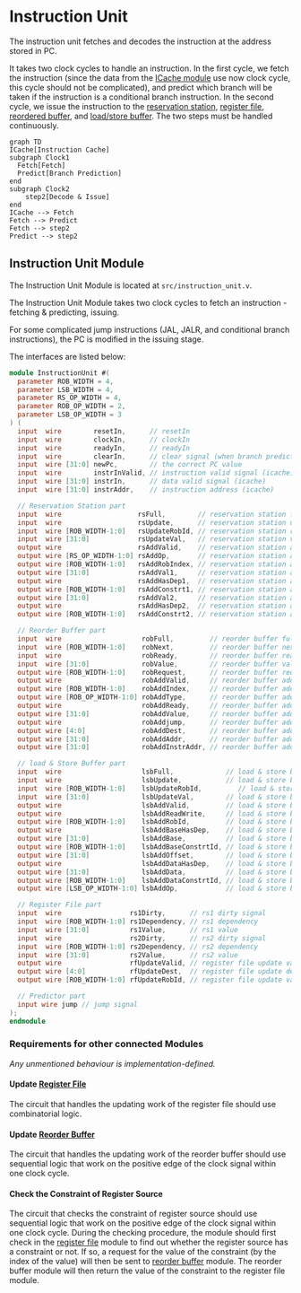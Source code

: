 # Instruction Unit

The instruction unit fetches and decodes the instruction at the address stored
in PC.

It takes two clock cycles to handle an instruction. In the first cycle, we
fetch the instruction (since the data from the
[ICache module](cache.md#instruction-cache) use now clock cycle, this cycle
should not be complicated), and predict which branch will be taken if the
instruction is a conditional branch instruction. In the second cycle, we
issue the instruction to the [reservation station](reservation_station.md),
[register file](register_file.md), [reordered buffer](reorder_buffer.md), and
[load/store buffer](load_store_buffer.md). The two steps must be handled
continuously.

```mermaid
graph TD
ICache[Instruction Cache]
subgraph Clock1
  Fetch[Fetch]
  Predict[Branch Prediction]
end
subgraph Clock2
    step2[Decode & Issue]
end
ICache --> Fetch
Fetch --> Predict
Fetch --> step2
Predict --> step2
```

## Instruction Unit Module

The Instruction Unit Module is located at `src/instruction_unit.v`.

The Instruction Unit Module takes two clock cycles to fetch an
instruction - fetching & predicting, issuing.

For some complicated jump instructions (JAL, JALR, and conditional branch
instructions), the PC is modified in the issuing stage.

The interfaces are listed below:

```verilog
module InstructionUnit #(
  parameter ROB_WIDTH = 4,
  parameter LSB_WIDTH = 4,
  parameter RS_OP_WIDTH = 4,
  parameter ROB_OP_WIDTH = 2,
  parameter LSB_OP_WIDTH = 3
) (
  input  wire        resetIn,      // resetIn
  input  wire        clockIn,      // clockIn
  input  wire        readyIn,      // readyIn
  input  wire        clearIn,      // clear signal (when branch prediction is wrong)
  input  wire [31:0] newPc,        // the correct PC value
  input  wire        instrInValid, // instruction valid signal (icache)
  input  wire [31:0] instrIn,      // data valid signal (icache)
  input  wire [31:0] instrAddr,    // instruction address (icache)

  // Reservation Station part
  input  wire                   rsFull,        // reservation station full signal
  input  wire                   rsUpdate,      // reservation station update signal
  input  wire [ROB_WIDTH-1:0]   rsUpdateRobId, // reservation station rob index
  input  wire [31:0]            rsUpdateVal,   // reservation station value
  output wire                   rsAddValid,    // reservation station add valid signal
  output wire [RS_OP_WIDTH-1:0] rsAddOp,       // reservation station add op
  output wire [ROB_WIDTH-1:0]   rsAddRobIndex, // reservation station add rob index
  output wire [31:0]            rsAddVal1,     // reservation station add value1
  output wire                   rsAddHasDep1,  // reservation station add value1 dependency
  output wire [ROB_WIDTH-1:0]   rsAddConstrt1, // reservation station add value1 constraint
  output wire [31:0]            rsAddVal2,     // reservation station add value2
  output wire                   rsAddHasDep2,  // reservation station add value2 dependency
  output wire [ROB_WIDTH-1:0]   rsAddConstrt2, // reservation station add value2 constraint

  // Reorder Buffer part
  input  wire                    robFull,         // reorder buffer full signal
  input  wire [ROB_WIDTH-1:0]    robNext,         // reorder buffer next index
  input  wire                    robReady,        // reorder buffer ready signal
  input  wire [31:0]             robValue,        // reorder buffer value
  output wire [ROB_WIDTH-1:0]    robRequest,      // reorder buffer request
  output wire                    robAddValid,     // reorder buffer add valid signal
  output wire [ROB_WIDTH-1:0]    robAddIndex,     // reorder buffer add index
  output wire [ROB_OP_WIDTH-1:0] robAddType,      // reorder buffer add type signal
  output wire                    robAddReady,     // reorder buffer add ready signal
  output wire [31:0]             robAddValue,     // reorder buffer add value signal
  output wire                    robAddjump,      // reorder buffer add jump signal
  output wire [4:0]              robAddDest,      // reorder buffer add destination register signal
  output wire [31:0]             robAddAddr,      // reorder buffer add address
  output wire [31:0]             robAddInstrAddr, // reorder buffer add instruction address

  // load & Store Buffer part
  input  wire                    lsbFull,             // load & store buffer full signal
  input  wire                    lsbUpdate,           // load & store buffer update signal
  input  wire [ROB_WIDTH-1:0]    lsbUpdateRobId,         // load & store buffer rob index
  input  wire [31:0]             lsbUpdateVal,        // load & store buffer value
  output wire                    lsbAddValid,         // load & store buffer add valid signal
  output wire                    lsbAddReadWrite,     // load & store buffer read/write select
  output wire [ROB_WIDTH-1:0]    lsbAddRobId,         // load & store buffer rob index
  output wire                    lsbAddBaseHasDep,    // load & store buffer has dependency
  output wire [31:0]             lsbAddBase,          // load & store buffer add base addr
  output wire [ROB_WIDTH-1:0]    lsbAddBaseConstrtId, // load & store buffer add constraint index (RoB)
  output wire [31:0]             lsbAddOffset,        // load & store buffer add offset
  output wire                    lsbAddDataHasDep,    // load & store buffer has dependency
  output wire [31:0]             lsbAddData,          // load & store buffer add base addr
  output wire [ROB_WIDTH-1:0]    lsbAddDataConstrtId, // load & store buffer add constraint index (RoB)
  output wire [LSB_OP_WIDTH-1:0] lsbAddOp,            // load & store buffer add op

  // Register File part
  input  wire                 rs1Dirty,      // rs1 dirty signal
  input  wire [ROB_WIDTH-1:0] rs1Dependency, // rs1 dependency
  input  wire [31:0]          rs1Value,      // rs1 value
  input  wire                 rs2Dirty,      // rs2 dirty signal
  input  wire [ROB_WIDTH-1:0] rs2Dependency, // rs2 dependency
  input  wire [31:0]          rs2Value,      // rs2 value
  output wire                 rfUpdateValid, // register file update valid signal
  output wire [4:0]           rfUpdateDest,  // register file update destination
  output wire [ROB_WIDTH-1:0] rfUpdateRobId, // register file update value

  // Predictor part
  input wire jump // jump signal
);
endmodule
```

### Requirements for other connected Modules
*Any unmentioned behaviour is implementation-defined.*

#### Update [Register File](register_file.md)
The circuit that handles the updating work of the register file should use
combinatorial logic.

#### Update [Reorder Buffer](reorder_buffer.md)
The circuit that handles the updating work of the reorder buffer should use
sequential logic that work on the positive edge of the clock signal within
one clock cycle.

#### Check the Constraint of Register Source
The circuit that checks the constraint of register source should use
sequential logic that work on the positive edge of the clock signal within
one clock cycle. During the checking procedure, the module should first check
in the [register file](register_file.md) module to find out whether the
register source has a constraint or not. If so, a request for the value of
the constraint (by the index of the value) will then be sent to
[reorder buffer](reorder_buffer.md) module. The reorder buffer module will
then return the value of the constraint to the register file module.

